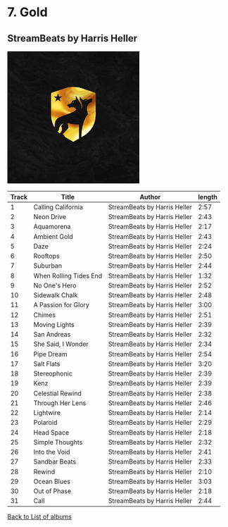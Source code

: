 # 7. Gold

## StreamBeats by Harris Heller

<img src="artwork.jpg" width="300" />

| Track | Title                  | Author                       | length |
| ----- | ---------------------- | ---------------------------- | ------ |
| 1     | Calling California     | StreamBeats by Harris Heller | 2:57   |
| 2     | Neon Drive             | StreamBeats by Harris Heller | 2:43   |
| 3     | Aquamorena             | StreamBeats by Harris Heller | 2:17   |
| 4     | Ambient Gold           | StreamBeats by Harris Heller | 2:43   |
| 5     | Daze                   | StreamBeats by Harris Heller | 2:24   |
| 6     | Rooftops               | StreamBeats by Harris Heller | 2:50   |
| 7     | Suburban               | StreamBeats by Harris Heller | 2:44   |
| 8     | When Rolling Tides End | StreamBeats by Harris Heller | 1:32   |
| 9     | No One's Hero          | StreamBeats by Harris Heller | 2:52   |
| 10    | Sidewalk Chalk         | StreamBeats by Harris Heller | 2:48   |
| 11    | A Passion for Glory    | StreamBeats by Harris Heller | 3:00   |
| 12    | Chimes                 | StreamBeats by Harris Heller | 2:51   |
| 13    | Moving Lights          | StreamBeats by Harris Heller | 2:39   |
| 14    | San Andreas            | StreamBeats by Harris Heller | 2:32   |
| 15    | She Said, I Wonder     | StreamBeats by Harris Heller | 2:34   |
| 16    | Pipe Dream             | StreamBeats by Harris Heller | 2:54   |
| 17    | Salt Flats             | StreamBeats by Harris Heller | 3:20   |
| 18    | Stereophonic           | StreamBeats by Harris Heller | 2:39   |
| 19    | Kenz                   | StreamBeats by Harris Heller | 2:39   |
| 20    | Celestial Rewind       | StreamBeats by Harris Heller | 2:38   |
| 21    | Through Her Lens       | StreamBeats by Harris Heller | 2:46   |
| 22    | Lightwire              | StreamBeats by Harris Heller | 2:14   |
| 23    | Polaroid               | StreamBeats by Harris Heller | 2:29   |
| 24    | Head Space             | StreamBeats by Harris Heller | 2:18   |
| 25    | Simple Thoughts        | StreamBeats by Harris Heller | 2:32   |
| 26    | Into the Void          | StreamBeats by Harris Heller | 2:41   |
| 27    | Sandbar Beats          | StreamBeats by Harris Heller | 2:33   |
| 28    | Rewind                 | StreamBeats by Harris Heller | 2:10   |
| 29    | Ocean Blues            | StreamBeats by Harris Heller | 3:03   |
| 30    | Out of Phase           | StreamBeats by Harris Heller | 2:18   |
| 31    | Call                   | StreamBeats by Harris Heller | 2:44   |

[Back to List of albums](/Lo-Fi/)
